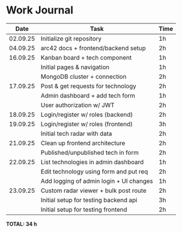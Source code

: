 # Work Journal

| Date     | Task                                    | Time |
|----------|-----------------------------------------|------|
| 02.09.25 | Initialize git repository               | 1h   |
| 04.09.25 | arc42 docs + frontend/backend setup     | 2h   |
| 16.09.25 | Kanban board + tech component           | 1h   |
|          | Initial pages & navigation              | 1h   |
|          | MongoDB cluster + connection            | 2h   |
| 17.09.25 | Post & get requests for technology      | 2h   |
|          | Admin dashboard + add tech form         | 1h   |
|          | User authorization w/ JWT               | 2h   |
| 18.09.25 | Login/register w/ roles (backend)       | 2h   |
| 19.09.25 | Login/register w/ roles (frontend)      | 3h   |
|          | Initial tech radar with data            | 2h   |
| 21.09.25 | Clean up frontend architecture          | 2h   |
|          | Published/unpublished tech in form      | 2h   |
| 22.09.25 | List technologies in admin dashboard    | 1h   |
|          | Edit technology using form and put req  | 2h   |
|          | Add logging of admin login + UI changes | 1h   |
| 23.09.25 | Custom radar viewer + bulk post route   | 2h   |
|          | Initial setup for testing backend api   | 3h   |
|          | Initial setup for testing frontend      | 2h   |

**TOTAL: 34 h**
